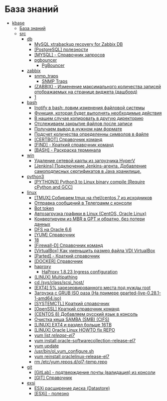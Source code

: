 # База знаний # 
* [kbase](/home/laspavel/_/kbase) 
    * [База знаний](README.md) 
    * [src](src) 
        * [db](src/db) 
            * [MySQL xtrabackup recovery for Zabbix DB](src/db/3.md) 
            * [[PostgreSQL] полезности](src/db/2.md) 
            * [[MYSQL] - Справочник запросов](src/db/1.md) 
            * [pgbouncer](src/db/pgbouncer) 
                * [PgBouncer](src/db/pgbouncer/readme.md) 
        * [zabbix](src/zabbix) 
            * [snmp_traps](src/zabbix/snmp_traps) 
                * [SNMP Traps](src/zabbix/snmp_traps/readme.md) 
            * [(ZABBIX) - Изменение максимального количества записей отображаемых на странице виджета (дашборд)](src/zabbix/1.md) 
            * [1](src/zabbix/1) 
        * [bash](src/bash) 
            * [Inotify в bash: ловим изменения файловой системы](src/bash/4.md) 
            * [Функция, которая будет выполнять необходимые действия](src/bash/4.md) 
            * [В нашем случае копировать в другую директорию](src/bash/4.md) 
            * [Отслеживаем закрытие файлов после записи](src/bash/4.md) 
            * [Получаем вывод в нужном нам формате](src/bash/4.md) 
            * [Подсчет количества определенны символов в файле](src/bash/3.md) 
            * [[CERTBOT] Справочник команд](src/bash/5.md) 
            * [[FIND] - Краткий справочник команд](src/bash/2.md) 
            * [[BASH] - Раскраска терминала](src/bash/1.md) 
        * [win](src/win) 
            * [Удаление сетевой карты из загрузчика HyperV](src/win/2.md) 
            * [[Jenkins] Подключение Jenkins-агента. Добавление самоподписных сертификатов в Java хранилище.](src/win/1.md) 
        * [python3](src/python3) 
            * [[PYTHON3] Python3 to Linux binary compile (Require cPython and GCC)](src/python3/1.md) 
        * [linux](src/linux) 
            * [[TMUX] Собираем tmux на rhel/centos 7 из исходников](src/linux/16.md) 
            * [Отправка сообщений в Телеграмм с консоли](src/linux/19.md) 
            * [Bot token](src/linux/19.md) 
            * [Автозагрузка графики в Linux (CentOS, Oracle Linux)](src/linux/12.md) 
            * [Конвертируем из MBR в GPT и обратно, без потери данных](src/linux/4.md) 
            * [DFS на Oracle 6.6](src/linux/6.md) 
            * [[YUM] Справочник](src/linux/17.md) 
            * [18](src/linux/18) 
            * [[Firewall-D] Справочник команд](src/linux/18.md) 
            * [[VirtualBox] Как уменьшить размер файла VDI VirtualBox](src/linux/14.md) 
            * [[Parted] - Краткий справочник](src/linux/7.md) 
            * [[DOCKER] Справочник](src/linux/15.md) 
            * [haproxy](src/linux/haproxy) 
                * [HaProxy 1.8.23 Ingress configuration](src/linux/haproxy/haproxy_ingress_conf.md) 
            * [(LINUX) Multipathing](src/linux/3.md) 
            * [cd /sys/class/scsi\_host/](src/linux/3.md) 
            * [[EXT4] 5% зарезервированного места под нужды root](src/linux/10.md) 
            * [Загрузка с GRUB ISO раза (На примере gparted-live-0.28.1-1-amd64.iso)](src/linux/5.md) 
            * [[SYSTEMCTL] Краткий справочник](src/linux/11.md) 
            * [[OpenSSL] Краткий справочник команд](src/linux/9.md) 
            * [(CENTOS 8) Добавляем русский язык в консоль](src/linux/8.md) 
            * [Очистка кеша SAMBA (SMB) (CIFS)](src/linux/13.md) 
            * [[LINUX] EXT4 и раздел больше 16TB](src/linux/2.md) 
            * [[LINUX] Oracle Linux HOWTO fix REPO](src/linux/1.md) 
            * [yum list *release-el7*](src/linux/1.md) 
            * [yum install oracle-softwarecollection-release-el7](src/linux/1.md) 
            * [yum update](src/linux/1.md) 
            * [/usr/bin/ol_yum_configure.sh](src/linux/1.md) 
            * [yum reinstall oraclelinux-release-el7](src/linux/1.md) 
            * [rm /etc/yum.repos.d/ol7-temp.repo](src/linux/1.md) 
        * [git](src/git) 
            * [[GitLab] - подтверждение почты (валидация) из консоли](src/git/2.md) 
            * [[GIT] Справочник](src/git/1.md) 
        * [exsi](src/exsi) 
            * [ESXi расширение диска (Datastore)](src/exsi/2.md) 
            * [[ESXi] - полезно](src/exsi/1.md) 
